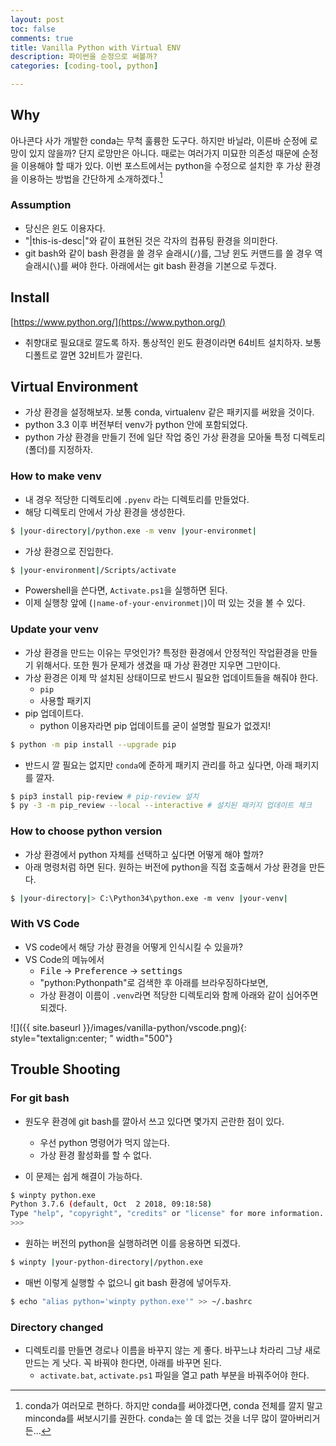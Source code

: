 ```yaml
---
layout: post
toc: false
comments: true
title: Vanilla Python with Virtual ENV
description: 파이썬을 순정으로 써볼까? 
categories: [coding-tool, python]

---
```


## Why

아나콘다 사가 개발한 conda는 무척 훌륭한 도구다. 하지만 바닐라, 이른바 순정에 로망이 있지 않을까? 단지 로망만은 아니다. 때로는 여러가지 미묘한 의존성 때문에 순정을 이용해야 할 때가 있다. 이번 포스트에서는 python을 수정으로 설치한 후 가상 환경을 이용하는 방법을 간단하게 소개하겠다.[^1]

[^1]: conda가 여러모로 편하다. 하지만 conda를 써야겠다면, conda 전체를 깔지 말고 minconda를 써보시기를 권한다. conda는 쓸 데 없는 것을 너무 많이 깔아버리거든... 

### Assumption 

* 당신은 윈도 이용자다. 
* "|this-is-desc|"와 같이 표현된 것은 각자의 컴퓨팅 환경을 의미한다. 
* git bash와 같이 bash 환경을 쓸 경우 슬래시(`/`)를, 그냥 윈도 커맨드를 쓸 경우 역슬래시(`\`)를 써야 한다. 아래에서는 git bash 환경을 기본으로 두겠다. 

## Install 

[https://www.python.org/](https://www.python.org/) 

- 취향대로 필요대로 깔도록 하자. 통상적인 윈도 환경이라면 64비트 설치하자. 보통 디폴트로 깔면 32비트가 깔린다. 

## Virtual Environment 

- 가상 환경을 설정해보자. 보통 conda, virtualenv 같은 패키지를 써왔을 것이다. 
- python 3.3 이후 버전부터 venv가 python 안에 포함되었다. 
- python 가상 환경을 만들기 전에 일단 작업 중인 가상 환경을 모아둘 특정 디렉토리(폴더)를 지정하자. 

### How to make venv

- 내 경우 적당한 디렉토리에 `.pyenv` 라는 디렉토리를 만들었다.
- 해당 디렉토리 안에서  가상 환경을 생성한다. 

```bash 
$ |your-directory|/python.exe -m venv |your-environmet|
```

- 가상 환경으로 진입한다. 

```bash
$ |your-environment|/Scripts/activate 
```

- Powershell을 쓴다면, `Activate.ps1`을 실행하면 된다. 
- 이제 실행창 앞에 (`|name-of-your-environmet|`)이 떠 있는 것을 볼 수 있다. 

### Update your venv 

- 가상 환경을 만드는 이유는 무엇인가? 특정한 환경에서 안정적인 작업환경을 만들기 위해서다. 또한 뭔가 문제가 생겼을 때 가상 환경만 지우면 그만이다. 
- 가상 환경은 이제 막 설치된 상태이므로 반드시 필요한 업데이트들을 해줘야 한다. 
	- `pip`
	- 사용할 패키지 
- pip 업데이트다. 
	- python 이용자라면 pip 업데이트를 굳이 설명할 필요가 없겠지! 

```bash
$ python -m pip install --upgrade pip
```  

- 반드시 깔 필요는 없지만 `conda`에 준하게 패키지 관리를 하고 싶다면, 아래 패키지를 깔자. 

```bash
$ pip3 install pip-review # pip-review 설치 
$ py -3 -m pip_review --local --interactive # 설치된 패키지 업데이트 체크 
```
### How to choose python version 

- 가상 환경에서 python 자체를 선택하고 싶다면 어떻게 해야 할까? 
- 아래 명령처럼 하면 된다. 원하는 버전에 python을 직접 호출해서 가상 환경을 만든다. 

```bash 
$ |your-directory|> C:\Python34\python.exe -m venv |your-venv|
```

### With VS Code 

- VS code에서 해당 가상 환경을 어떻게 인식시킬 수 있을까? 
- VS Code의 메뉴에서 
	 - <kbd>File</kbd> &rarr; <kbd>Preference</kbd> &rarr; <kbd>settings</kbd>
	 - "python:Pythonpath"로 검색한 후 아래를 브라우징하다보면, 
	 - 가상 환경이 이름이 `.venv`라면 적당한 디렉토리와 함께 아래와 같이 심어주면 되겠다. 

![]({{ site.baseurl }}/images/vanilla-python/vscode.png){: style="textalign:center; " width="500"}


## Trouble Shooting

### For git bash 

- 원도우 환경에 git bash를 깔아서 쓰고 있다면 몇가지 곤란한 점이 있다. 
	- 우선 python 명령어가 먹지 않는다. 
	- 가상 환경 활성화를 할 수 없다. 

- 이 문제는 쉽게 해결이 가능하다. 

```bash
$ winpty python.exe
Python 3.7.6 (default, Oct  2 2018, 09:18:58)
Type "help", "copyright", "credits" or "license" for more information.
>>>
```
- 원하는 버전의 python을 실행하려면 이를 응용하면 되겠다. 

```bash
$ winpty |your-python-directory|/python.exe
```

- 매번 이렇게 실행할 수 없으니 git bash 환경에 넣어두자. 

```bash
$ echo "alias python='winpty python.exe'" >> ~/.bashrc
```

### Directory changed

- 디렉토리를 만들면 경로나 이름을 바꾸지 않는 게 좋다. 바꾸느냐 차라리 그냥 새로 만드는 게 낫다. 꼭 바꿔야 한다면, 아래를 바꾸면 된다. 
	- `activate.bat`, `activate.ps1` 파일을 열고 path 부분을 바꿔주어야 한다.






<!--stackedit_data:
eyJoaXN0b3J5IjpbODM3ODQyODY4LC0xNjAwMDg4MTQ0LC0xNz
I2MzIyMjkwLC0zMDQ4ODQ3MjQsLTE0OTg2MDQ3NzgsLTEwMTIx
OTgxNCwtMTI0MTE3ODg5NV19
-->